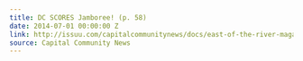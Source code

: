```yaml
---
title: DC SCORES Jamboree! (p. 58)
date: 2014-07-01 00:00:00 Z
link: http://issuu.com/capitalcommunitynews/docs/east-of-the-river-magazine-july-201_2cc5c74640f144
source: Capital Community News
---
```


